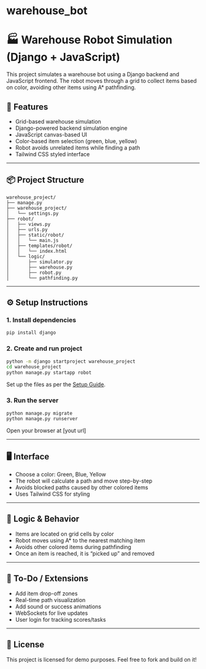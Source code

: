 # warehouse_bot
# 🏭 Warehouse Robot Simulation (Django + JavaScript)

This project simulates a warehouse bot using a Django backend and JavaScript frontend. The robot moves through a grid to collect items based on color, avoiding other items using A* pathfinding.

## 🚀 Features

- Grid-based warehouse simulation
- Django-powered backend simulation engine
- JavaScript canvas-based UI
- Color-based item selection (green, blue, yellow)
- Robot avoids unrelated items while finding a path
- Tailwind CSS styled interface

---

## 📦 Project Structure

```
warehouse_project/
├── manage.py
├── warehouse_project/
│   └── settings.py
├── robot/
│   ├── views.py
│   ├── urls.py
│   ├── static/robot/
│   │   └── main.js
│   ├── templates/robot/
│   │   └── index.html
│   └── logic/
│       ├── simulator.py
│       ├── warehouse.py
│       ├── robot.py
│       └── pathfinding.py
```

---

## ⚙️ Setup Instructions

### 1. Install dependencies

```bash
pip install django
```

### 2. Create and run project

```bash
python -m django startproject warehouse_project
cd warehouse_project
python manage.py startapp robot
```

Set up the files as per the [Setup Guide](./README.md).

### 3. Run the server

```bash
python manage.py migrate
python manage.py runserver
```

Open your browser at [yout url]

---

## 🖥️ Interface

- Choose a color: Green, Blue, Yellow
- The robot will calculate a path and move step-by-step
- Avoids blocked paths caused by other colored items
- Uses Tailwind CSS for styling

---

## 🧠 Logic & Behavior

- Items are located on grid cells by color
- Robot moves using A* to the nearest matching item
- Avoids other colored items during pathfinding
- Once an item is reached, it is “picked up” and removed

---

## 📌 To-Do / Extensions

- Add item drop-off zones
- Real-time path visualization
- Add sound or success animations
- WebSockets for live updates
- User login for tracking scores/tasks

---

## 📄 License

This project is licensed for demo purposes. Feel free to fork and build on it!
